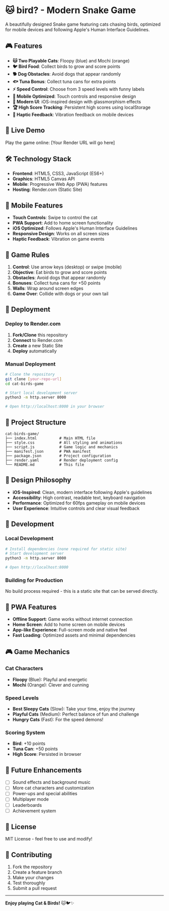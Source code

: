 # 🐱 bird? - Modern Snake Game

A beautifully designed Snake game featuring cats chasing birds, optimized for mobile devices and following Apple's Human Interface Guidelines.

## 🎮 Features

- **🐱 Two Playable Cats**: Floopy (blue) and Mochi (orange)
- **🐦 Bird Food**: Collect birds to grow and score points
- **🐕 Dog Obstacles**: Avoid dogs that appear randomly
- **🐟 Tuna Bonus**: Collect tuna cans for extra points
- **⚡ Speed Control**: Choose from 3 speed levels with funny labels
- **📱 Mobile Optimized**: Touch controls and responsive design
- **🎨 Modern UI**: iOS-inspired design with glassmorphism effects
- **🏆 High Score Tracking**: Persistent high scores using localStorage
- **🎵 Haptic Feedback**: Vibration feedback on mobile devices

## 🚀 Live Demo

Play the game online: [Your Render URL will go here]

## 🛠️ Technology Stack

- **Frontend**: HTML5, CSS3, JavaScript (ES6+)
- **Graphics**: HTML5 Canvas API
- **Mobile**: Progressive Web App (PWA) features
- **Hosting**: Render.com (Static Site)

## 📱 Mobile Features

- **Touch Controls**: Swipe to control the cat
- **PWA Support**: Add to home screen functionality
- **iOS Optimized**: Follows Apple's Human Interface Guidelines
- **Responsive Design**: Works on all screen sizes
- **Haptic Feedback**: Vibration on game events

## 🎯 Game Rules

1. **Control**: Use arrow keys (desktop) or swipe (mobile)
2. **Objective**: Eat birds to grow and score points
3. **Obstacles**: Avoid dogs that appear randomly
4. **Bonuses**: Collect tuna cans for +50 points
5. **Walls**: Wrap around screen edges
6. **Game Over**: Collide with dogs or your own tail

## 🚀 Deployment

### Deploy to Render.com

1. **Fork/Clone** this repository
2. **Connect** to Render.com
3. **Create** a new Static Site
4. **Deploy** automatically

### Manual Deployment

```bash
# Clone the repository
git clone [your-repo-url]
cd cat-birds-game

# Start local development server
python3 -m http.server 8000

# Open http://localhost:8000 in your browser
```

## 📁 Project Structure

```
cat-birds-game/
├── index.html          # Main HTML file
├── style.css           # All styling and animations
├── script.js           # Game logic and mechanics
├── manifest.json       # PWA manifest
├── package.json        # Project configuration
├── render.yaml         # Render deployment config
└── README.md           # This file
```

## 🎨 Design Philosophy

- **iOS-Inspired**: Clean, modern interface following Apple's guidelines
- **Accessibility**: High contrast, readable text, keyboard navigation
- **Performance**: Optimized for 60fps gameplay on mobile devices
- **User Experience**: Intuitive controls and clear visual feedback

## 🔧 Development

### Local Development

```bash
# Install dependencies (none required for static site)
# Start development server
python3 -m http.server 8000

# Open http://localhost:8000
```

### Building for Production

No build process required - this is a static site that can be served directly.

## 📱 PWA Features

- **Offline Support**: Game works without internet connection
- **Home Screen**: Add to home screen on mobile devices
- **App-like Experience**: Full-screen mode and native feel
- **Fast Loading**: Optimized assets and minimal dependencies

## 🎮 Game Mechanics

### Cat Characters
- **Floopy** (Blue): Playful and energetic
- **Mochi** (Orange): Clever and cunning

### Speed Levels
- **Best Sleepy Cats** (Slow): Take your time, enjoy the journey
- **Playful Cats** (Medium): Perfect balance of fun and challenge  
- **Hungry Cats** (Fast): For the speed demons!

### Scoring System
- **Bird**: +10 points
- **Tuna Can**: +50 points
- **High Score**: Persisted in browser

## 🌟 Future Enhancements

- [ ] Sound effects and background music
- [ ] More cat characters and customization
- [ ] Power-ups and special abilities
- [ ] Multiplayer mode
- [ ] Leaderboards
- [ ] Achievement system

## 📄 License

MIT License - feel free to use and modify!

## 🤝 Contributing

1. Fork the repository
2. Create a feature branch
3. Make your changes
4. Test thoroughly
5. Submit a pull request

---

**Enjoy playing Cat & Birds!** 🐱🐦✨ 